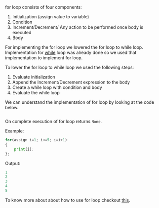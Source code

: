for loop consists of four components:
1. Initialization (assign value to variable)
2. Condition 
3. Increment/Decrement/ Any action to be performed once body is executed
4. Body

For implementing the for loop we lowered the for loop to while loop. Implementation for [while](Implementation/while.md) loop was already done so we used that implementation to implement for loop.

To lower the for loop to while loop we used the following steps:
1. Evaluate initialization
2. Append the Increment/Decrement expression to the body
3. Create a while loop with condition and body
4. Evaluate the while loop



We can understand the implementation of for loop by looking at the code below.

```python

```

On complete execution of for loop returns ```None```.



Example:

```python
for(assign i=1; i<=5; i=i+1)
{
    print(i);
};
```
Output:

```python
1
2
3
4
5
```

To know more about about how to use for loop checkout [this](usage/for.md).